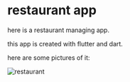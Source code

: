 # restaurant app
here is a restaurant managing app.

this app is created with flutter and dart. 

here are some pictures of it: 

![restaurant](https://user-images.githubusercontent.com/47817615/181383979-108bdf2b-ad29-4418-ab57-d98c0d4f28d0.png)
